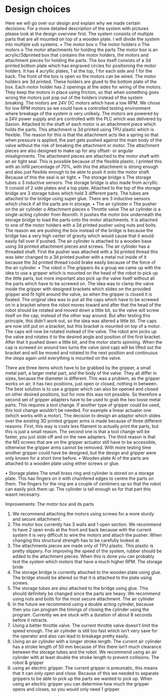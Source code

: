 # Design choices

Here we will go over our design and explain why we made certain decisions. For a more detailed description of the system with pictures please look at the design overview first. 
The system consists of multiple parts that are all mounted on top of a wooden plate. I will divide the system into multiple sub systems.
•	The motor box
o	The motor holders
o	The motors
o	The motor attachments for holding the parts
The motor box is an acrylic/3dprinted box that contains the motor holders, the motors and attachment pieces for holding the parts. The box itself consists of a 3d printed bottom plate which has engraved circles for positioning the motor holders. It has 4 acryllic plates, 1 at the top, 1 for each side and 1 for the back. The front of the box is open so the motors can be wired. 
The motor holders are 3d printed. These holders are glued to the bottom plate of the box. Each motor holder has 2 openings at the sides for wiring of the motors. They keep the motors in place using friction, so that when something goes wrong the motors just pop out of the holders instead of the system breaking. 
The motors are 24V DC motors which have a low RPM. We chose for low RPM motors so we could have a controlled testing environment where breakage of the system is very unlikely. The motors are powered by a 24V power supply and are controlled with the PLC which was delivered by Saxion. 
Attached to the shaft of each motor is an attachment piece which holds the parts. This attachment is 3d printed using TPU plastic which is flexible. The reason for this is that the attachment acts like a spring so that when pressure is applied, the part gets pushed against the main body of the valve without the risk of breaking the attachment or motor. The attachment pieces are also designed to make up for any offset- or angular misalignments. 
The attachment pieces are attached to the motor shaft with an air tight seal. This is possible because of the flexible plastic. I printed this with an infill percentage of 70%, with this the attachment is strong enough and also just flexible enough to be able to push it onto the motor shaft. Because of this the seal is air tight.
•	The storage bridge
o	The storage tubes
o	3 inductive sensors.
The storage bridge is also made from acryllic. It consist of 2 side plates and a top plate. Attached to the top of the storage bridge are 3 storage tubes which hold 3 different parts. The tubes are attached to the bridge using super glue. There are 3 inductive sensors which check if all the parts are in storage. 
•	The air cylinder
o	The pusher on the air cylinder
o	Attachment pieces
o	Throttle valve
The air cylinder is a single-acting cylinder from Rexroth. It pushes the motor box underneath the storage bridge to load the parts onto the motor attachments. It is attached to one of the motor holders with a 3d printed pusher using nuts and bolts. The reason we are pushing the box instead of the bridge is because the bridge has a very high center of gravity which would cause that it would easily fall over if pushed.  The air cylinder is attached to a wooden base using 3d printed attachment pieces and screws. 
The air cylinder has a threaded shaft. First the pusher was attached with a 3d printed thread this was later changed to a 3d printed pusher with a metal nut inside of it because the 3d printed thread could brake easily because of the force of the air cylinder. 
•	The robot
o	The grippers
As a group we came up with the idea to use a gripper which is mounted on the head of the robot to pick up the little parts, but more important also pick up the valve itself without all the parts which have to be screwed on. The idea was to clamp the valve inside the gripper with designed brackets which slides on the provided gripper and fit tight around the valve, so when the gripper is closed it is fixated. The original idea was to put all the caps which have to be screwed on in a bracket where the robot moves toward and after that the head of the robot should be rotated and moved down a little bit, so the valve will screw itself on the cap, instead of the other way around. But after testing this principle, this didn’t work out, so the idea was altered a little bit. The caps are now still put on a bracket, but this bracket is mounted on top of a motor. The caps will now be rotated instead of the valve. The robot arm picks up the valve and rotates it to the desired angle and position of the first bracket. After that it pushed down a little bit, and the motor starts spinning. When the cap is screwed on around two turns the valve (and cap) will be lifted out the bracket and will be moved and rotated to the next position and continuous the steps again until everything is mounted on the valve. 

There are three items which have to be grabbed by the gripper, a small metal part, a larger metal part, and the body of the valve. They all differ in sizes, because the diameter is different. This was a problem, as the gripper works on air, it has two positions, just open or closed, nothing in between. The best solution is to use a gripper which can also be opened and closed on other desired positions, but for now this was not possible. So therefore a second set of gripper adapters have to be used to grab the two loose metal parts. This requires a tool change. If another type of gripper could be used, this tool change wouldn’t be needed. For example a linear actuator one (which works with a motor). The decision to design an adaptor which slides over the existing 3D printed gripper arms is made because of three different reasons. First, this way is costs less filament to actually print the parts, but this is just a small reason. The second one is that a tool change will be faster, you just slide off and on the new adapters. The third reason is that the M3 screws that are on the gripper actuator still have to be accessible, otherwise the gripper arms cannot be removed.  With more testing time another gripper could have be designed, but the design and gripper were only known for a short time before.
•	Wooden plate
Al of the parts are attached to a wooden plate using either screws or glue. 

•   Storage plates
The small brass ring and cylinder is stored on a storage plate. This has fingers on it with chamfered edges to centre the parts on them.
The fingers for the ring are a couple of centimers up so that the robot can easily pick them up. The cylinder is tall enough so for that part this wasnt necesarry.



Improvements:
The motor box and its parts
1.	We recommend attaching the motors using screws for a more sturdy and secure attachment. 
2.	The motor box currently has 3 walls and 1 open section. We recommend to have 2 open ends at the front and back because with the current system it is very difficult to wire the motors and attach the pusher. When changing this structural strength has to be carefully looked at. 
3.	The attachments pieces are made only of TPU plastic. This plastic is pretty slippery. For improving the speed of the system, rubber should be added to the attachment pieces. When this is done you can probably test the system which motors that have a much higher RPM. 
The storage bride
1.	The storage bridge is currently attached to the wooden plate using glue. The bridge should be altered so that it is attached to the plate using screws. 
2.	The storage tubes are also attached to the bridge using glue. This should definitely be changed since the parts are heavy. We recommend using nuts and bolts for the most secure attachment. 
The air cylinder
1.	In the future we recommend using a double acting cylinder, because then you can program the timings of closing the cylinder using the program. Currently we are stuck with a duration of about 8 seconds before it retracts. 
2.	Using a better throttle valve. The current throttle valve doesn’t limit the speed enough. The air cylinder is still too fast which isn’t very save for the operator and also can lead to breakage pretty easily. 
3.	Using an air cylinder with a longer stroke length. The current air cylinder has a stroke length of 50 mm because of this there isn’t much clearance between the storage tubes and the robot. We recommend using an air cylinder with at least double the stroke length to prevent collisions.
The robot & gripper
1.	using an electric gripper. The current gripper is pneumatic, this means that it can only open and close. Because of this we needed to separate grippers to be able to pick up the parts we wanted to pick up. When using an electric gripper you can determine how much the gripper opens and closes, so you would only need 1 gripper.  
